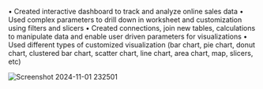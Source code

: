 • Created interactive dashboard to track and analyze online sales data
• Used complex parameters to drill down in worksheet and customization using filters and slicers
• Created connections, join new tables, calculations to manipulate data and enable user driven parameters for visualizations
• Used different types of customized visualization (bar chart, pie chart, donut chart, clustered bar chart, scatter chart, line chart, area chart, map, slicers, etc)

![Screenshot 2024-11-01 232501](https://github.com/user-attachments/assets/31730a2f-10e0-4f8e-89dd-4aa6fa8b4e2e)

